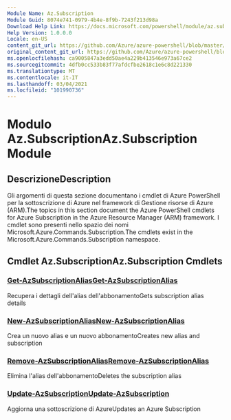 ```yaml
---
Module Name: Az.Subscription
Module Guid: 8074e741-0979-4b4e-8f9b-7243f213d98a
Download Help Link: https://docs.microsoft.com/powershell/module/az.subscription
Help Version: 1.0.0.0
Locale: en-US
content_git_url: https://github.com/Azure/azure-powershell/blob/master/src/Subscription/Subscription/help/Az.Subscription.md
original_content_git_url: https://github.com/Azure/azure-powershell/blob/master/src/Subscription/Subscription/help/Az.Subscription.md
ms.openlocfilehash: ca9005847a3edd50ae4a229b413546e973a67ce2
ms.sourcegitcommit: 4dfb0cc533b83f77afdcfbe2618c1e6c8d221330
ms.translationtype: MT
ms.contentlocale: it-IT
ms.lasthandoff: 03/04/2021
ms.locfileid: "101990736"
---
```

# <span data-ttu-id="a787c-101">Modulo Az.Subscription</span><span class="sxs-lookup"><span data-stu-id="a787c-101">Az.Subscription Module</span></span>
## <span data-ttu-id="a787c-102">Descrizione</span><span class="sxs-lookup"><span data-stu-id="a787c-102">Description</span></span>
<span data-ttu-id="a787c-103">Gli argomenti di questa sezione documentano i cmdlet di Azure PowerShell per la sottoscrizione di Azure nel framework di Gestione risorse di Azure (ARM).</span><span class="sxs-lookup"><span data-stu-id="a787c-103">The topics in this section document the Azure PowerShell cmdlets for Azure Subscription in the Azure Resource Manager (ARM) framework.</span></span> <span data-ttu-id="a787c-104">I cmdlet sono presenti nello spazio dei nomi Microsoft.Azure.Commands.Subscription.</span><span class="sxs-lookup"><span data-stu-id="a787c-104">The cmdlets exist in the Microsoft.Azure.Commands.Subscription namespace.</span></span>

## <span data-ttu-id="a787c-105">Cmdlet Az.Subscription</span><span class="sxs-lookup"><span data-stu-id="a787c-105">Az.Subscription Cmdlets</span></span>
### [<span data-ttu-id="a787c-106">Get-AzSubscriptionAlias</span><span class="sxs-lookup"><span data-stu-id="a787c-106">Get-AzSubscriptionAlias</span></span>](Get-AzSubscriptionAlias.md)
<span data-ttu-id="a787c-107">Recupera i dettagli dell'alias dell'abbonamento</span><span class="sxs-lookup"><span data-stu-id="a787c-107">Gets subscription alias details</span></span>

### [<span data-ttu-id="a787c-108">New-AzSubscriptionAlias</span><span class="sxs-lookup"><span data-stu-id="a787c-108">New-AzSubscriptionAlias</span></span>](New-AzSubscriptionAlias.md)
<span data-ttu-id="a787c-109">Crea un nuovo alias e un nuovo abbonamento</span><span class="sxs-lookup"><span data-stu-id="a787c-109">Creates new alias and subscription</span></span>

### [<span data-ttu-id="a787c-110">Remove-AzSubscriptionAlias</span><span class="sxs-lookup"><span data-stu-id="a787c-110">Remove-AzSubscriptionAlias</span></span>](Remove-AzSubscriptionAlias.md)
<span data-ttu-id="a787c-111">Elimina l'alias dell'abbonamento</span><span class="sxs-lookup"><span data-stu-id="a787c-111">Deletes the subscription alias</span></span>

### [<span data-ttu-id="a787c-112">Update-AzSubscription</span><span class="sxs-lookup"><span data-stu-id="a787c-112">Update-AzSubscription</span></span>](Update-AzSubscription.md)
<span data-ttu-id="a787c-113">Aggiorna una sottoscrizione di Azure</span><span class="sxs-lookup"><span data-stu-id="a787c-113">Updates an Azure Subscription</span></span>

